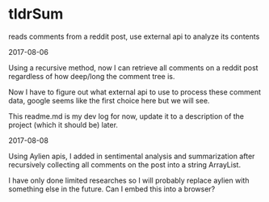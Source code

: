 # tldrSum

reads comments from a reddit post, use external api to analyze its contents



2017-08-06



Using a recursive method, now I can retrieve all comments on a reddit post regardless of how deep/long the comment tree is.



Now I have to figure out what external api to use to process these comment data, google seems like the first choice here but we will see.



This readme.md is my dev log for now, update it to a description of the project (which it should be) later.



2017-08-08


Using Aylien apis, I added in sentimental analysis and summarization after recursively collecting all comments on the post into a string ArrayList. 

I have only done limited researches so I will probably replace aylien with something else in the future.
Can I embed this into a browser?

